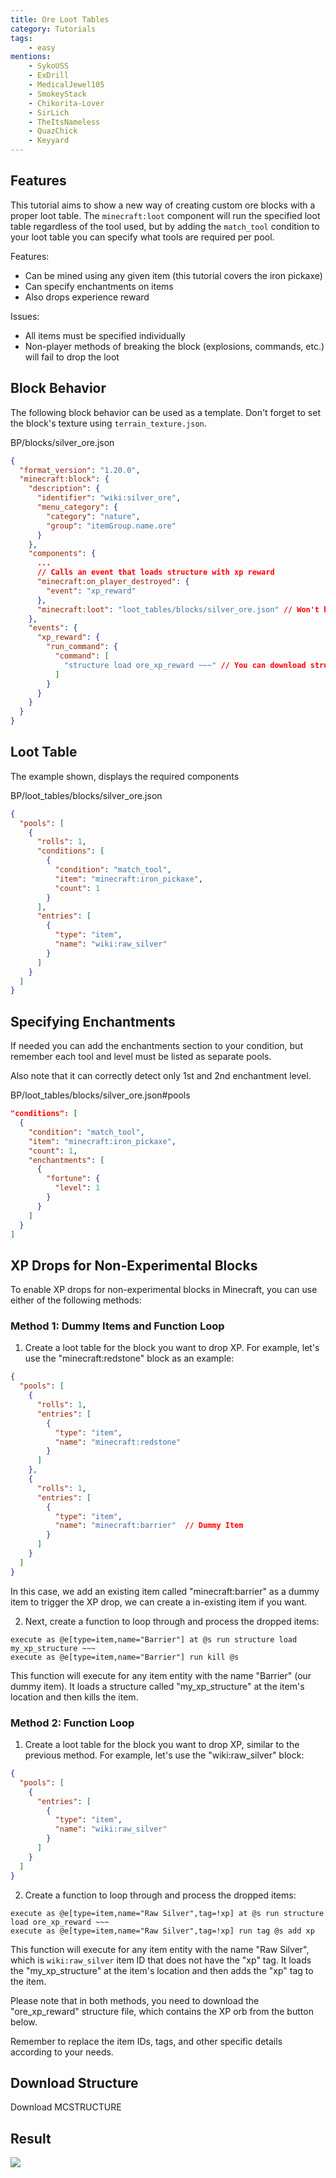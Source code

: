```yaml
---
title: Ore Loot Tables
category: Tutorials
tags:
    - easy
mentions:
    - SykoUSS
    - ExDrill
    - MedicalJewel105
    - SmokeyStack
    - Chikorita-Lover
    - SirLich
    - TheItsNameless
    - QuazChick
    - Keyyard
---
```


## Features

This tutorial aims to show a new way of creating custom ore blocks with a proper loot table. The `minecraft:loot` component will run the specified loot table regardless of the tool used, but by adding the `match_tool` condition to your loot table you can specify what tools are required per pool.

Features:

-   Can be mined using any given item (this tutorial covers the iron pickaxe)
-   Can specify enchantments on items
-   Also drops experience reward

Issues:

-   All items must be specified individually
-   Non-player methods of breaking the block (explosions, commands, etc.) will fail to drop the loot

## Block Behavior

The following block behavior can be used as a template. Don't forget to set the block's texture using `terrain_texture.json`.

<CodeHeader>BP/blocks/silver_ore.json</CodeHeader>

```json
{
  "format_version": "1.20.0",
  "minecraft:block": {
    "description": {
      "identifier": "wiki:silver_ore",
      "menu_category": {
        "category": "nature",
        "group": "itemGroup.name.ore"
      }
    },
    "components": {
      ...
      // Calls an event that loads structure with xp reward
      "minecraft:on_player_destroyed": {
        "event": "xp_reward"
      },
      "minecraft:loot": "loot_tables/blocks/silver_ore.json" // Won't be dropped if using Silk Touch.
    },
    "events": {
      "xp_reward": {
        "run_command": {
          "command": [
            "structure load ore_xp_reward ~~~" // You can download structure with saved xp orbs lower
          ]
        }
      }
    }
  }
}
```

## Loot Table

The example shown, displays the required components

<CodeHeader>BP/loot_tables/blocks/silver_ore.json</CodeHeader>

```json
{
  "pools": [
    {
      "rolls": 1,
      "conditions": [
        {
          "condition": "match_tool",
          "item": "minecraft:iron_pickaxe",
          "count": 1
        }
      ],
      "entries": [
        {
          "type": "item",
          "name": "wiki:raw_silver"
        }
      ]
    }
  ]
}
```

## Specifying Enchantments

If needed you can add the enchantments section to your condition, but remember each tool and level must be listed as separate pools.

Also note that it can correctly detect only 1st and 2nd enchantment level.

<CodeHeader>BP/loot_tables/blocks/silver_ore.json#pools</CodeHeader>

```json
"conditions": [
  {
    "condition": "match_tool",
    "item": "minecraft:iron_pickaxe",
    "count": 1,
    "enchantments": [
      {
        "fortune": {
          "level": 1
        }
      }
    ]
  }
]
```

## XP Drops for Non-Experimental Blocks

To enable XP drops for non-experimental blocks in Minecraft, you can use either of the following methods:

### Method 1: Dummy Items and Function Loop

1. Create a loot table for the block you want to drop XP. For example, let's use the "minecraft:redstone" block as an example:

```json
{
  "pools": [
    {
      "rolls": 1,
      "entries": [
        {
          "type": "item",
          "name": "minecraft:redstone"
        }
      ]
    },
    {
      "rolls": 1,
      "entries": [
        {
          "type": "item",
          "name": "minecraft:barrier"  // Dummy Item
        }
      ]
    }
  ]
}
```

In this case, we add an existing item called "minecraft:barrier" as a dummy item to trigger the XP drop, we can create a in-existing item if you want.

2. Next, create a function to loop through and process the dropped items:

```
execute as @e[type=item,name="Barrier"] at @s run structure load my_xp_structure ~~~
execute as @e[type=item,name="Barrier"] run kill @s
```

This function will execute for any item entity with the name "Barrier" (our dummy item). It loads a structure called "my_xp_structure" at the item's location and then kills the item.

### Method 2: Function Loop

1. Create a loot table for the block you want to drop XP, similar to the previous method. For example, let's use the "wiki:raw_silver" block:

```json
{
  "pools": [
    {
      "entries": [
        {
          "type": "item",
          "name": "wiki:raw_silver"
        }
      ]
    }
  ]
}
```

2. Create a function to loop through and process the dropped items:

```
execute as @e[type=item,name="Raw Silver",tag=!xp] at @s run structure load ore_xp_reward ~~~
execute as @e[type=item,name="Raw Silver",tag=!xp] run tag @s add xp
```

This function will execute for any item entity with the name "Raw Silver", which is ``wiki:raw_silver`` item ID that does not have the "xp" tag. It loads the "my_xp_structure" at the item's location and then adds the "xp" tag to the item.

Please note that in both methods, you need to download the "ore_xp_reward" structure file, which contains the XP orb from the button below.

Remember to replace the item IDs, tags, and other specific details according to your needs.

## Download Structure

<BButton
  link="/assets/packs/tutorials/blocks/ore-loot-tables/ore_xp_reward.mcstructure" download
  color=blue>Download MCSTRUCTURE</BButton>

## Result

![](/assets/images/blocks/ore-loot/result.gif)
